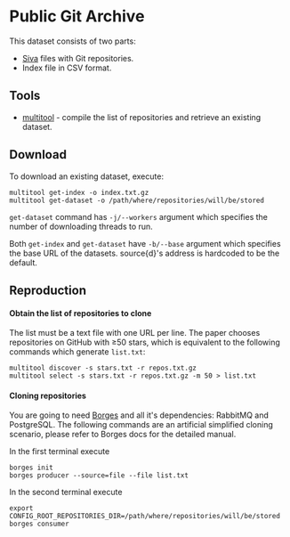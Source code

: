 Public Git Archive
==================

This dataset consists of two parts:

* [Siva](https://github.com/src-d/go-siva) files with Git repositories.
* Index file in CSV format.

## Tools

* [multitool](multitool) - compile the list of repositories and retrieve an existing dataset.

## Download

To download an existing dataset, execute:

```
multitool get-index -o index.txt.gz
multitool get-dataset -o /path/where/repositories/will/be/stored
```

`get-dataset` command has `-j/--workers` argument which specifies the number of downloading threads
to run.

Both `get-index` and `get-dataset` have `-b/--base` argument which specifies the base URL of the datasets.
source{d}'s address is hardcoded to be the default.

## Reproduction

#### Obtain the list of repositories to clone

The list must be a text file with one URL per line. The paper chooses
repositories on GitHub with ≥50 stars, which is equivalent to
the following commands which generate `list.txt`:

```
multitool discover -s stars.txt -r repos.txt.gz
multitool select -s stars.txt -r repos.txt.gz -m 50 > list.txt
```

#### Cloning repositories

You are going to need [Borges](https://github.com/src-d/borges) and all it's
dependencies: RabbitMQ and PostgreSQL. The following commands are an artificial
simplified cloning scenario, please refer to Borges docs for the detailed manual.

In the first terminal execute

```
borges init
borges producer --source=file --file list.txt
```

In the second terminal execute

```
export CONFIG_ROOT_REPOSITORIES_DIR=/path/where/repositories/will/be/stored
borges consumer
```
